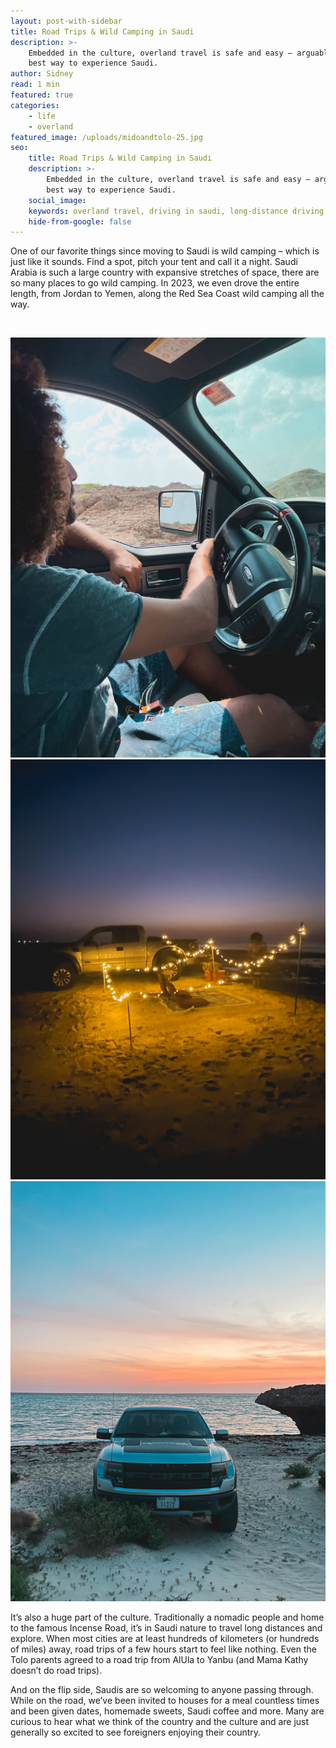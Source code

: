 ```yaml
---
layout: post-with-sidebar
title: Road Trips & Wild Camping in Saudi
description: >-
    Embedded in the culture, overland travel is safe and easy – arguably the
    best way to experience Saudi.
author: Sidney
read: 1 min
featured: true
categories:
    - life
    - overland
featured_image: /uploads/midoandtolo-25.jpg
seo:
    title: Road Trips & Wild Camping in Saudi
    description: >-
        Embedded in the culture, overland travel is safe and easy – arguably the
        best way to experience Saudi.
    social_image:
    keywords: overland travel, driving in saudi, long-distance driving
    hide-from-google: false
---
```

One of our favorite things since moving to Saudi is wild camping – which is just like it sounds. Find a spot, pitch your tent and call it a night. Saudi Arabia is such a large country with expansive stretches of space, there are so many places to go wild camping. In 2023, we even drove the entire length, from Jordan to Yemen, along the Red Sea Coast wild camping all the way.

&nbsp;

![Mido driving our Ford Raptor through Saudi](/uploads/midoandtolo-26.jpg)![Our nighttime setup for wild camping, including fairy lights](/uploads/midoandtolo-27.jpg)![Our Ford Raptor parked on the beach at sunset in the Farasan Islands, Saudi Arabia](/uploads/midoandtolo-25.jpg)

It’s also a huge part of the culture. Traditionally a nomadic people and home to the famous Incense Road, it’s in Saudi nature to travel long distances and explore. When most cities are at least hundreds of kilometers (or hundreds of miles) away, road trips of a few hours start to feel like nothing. Even the Tolo parents agreed to a road trip from AlUla to Yanbu (and Mama Kathy doesn’t do road trips).

And on the flip side, Saudis are so welcoming to anyone passing through. While on the road, we’ve been invited to houses for a meal countless times and been given dates, homemade sweets, Saudi coffee and more. Many are curious to hear what we think of the country and the culture and are just generally so excited to see foreigners enjoying their country.